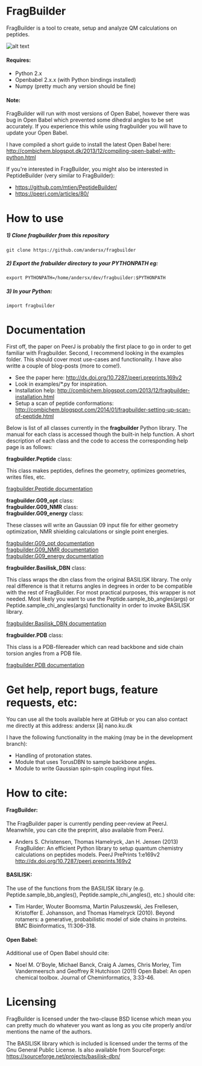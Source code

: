 FragBuilder
===========

FragBuilder is a tool to create, setup and analyze QM calculations on peptides.

![alt text](https://dl.dropboxusercontent.com/u/17435887/fragbuilder/model_angles_crop.png "Di-alanine peptide")
#### Requires:
 - Python 2.x
 - Openbabel 2.x.x (with Python bindings installed)
 - Numpy (pretty much any version should be fine)


#### Note: 
FragBuilder will run with most versions of Open Babel, however there was bug in Open Babel which prevented some dihedral angles to be set accurately. If you experience this while using fragbuilder you will have to update your Open Babel.

I have compiled a short guide to install the latest Open Babel here:
http://combichem.blogspot.dk/2013/12/compiling-open-babel-with-python.html

If you're interested in FragBuilder, you might also be interested in PeptideBuilder (very similar to FragBuilder):
- https://github.com/mtien/PeptideBuilder/
- https://peerj.com/articles/80/

How to use
==========

##### 1) Clone fragbuilder from this repository

    git clone https://github.com/andersx/fragbuilder

##### 2) Export the frabuilder directory to your PYTHONPATH eg:

    export PYTHONPATH=/home/andersx/dev/fragbuilder:$PYTHONPATH

##### 3) In your Python:

    import fragbuilder

Documentation
=============

First off, the paper on PeerJ is probably the first place to go in order to get familiar with Fragbuilder. Second, I recommend looking in the examples folder. This should cover most use-cases and functionality. I have also writte a couple of blog-posts (more to come!).

 - See the paper here: http://dx.doi.org/10.7287/peerj.preprints.169v2
 - Look in examples/\*.py for inspiration.
 - Installation help: http://combichem.blogspot.com/2013/12/fragbuilder-installation.html
 - Setup a scan of peptide conformations: http://combichem.blogspot.com/2014/01/fragbuilder-setting-up-scan-of-peptide.html

Below is list of all classes currently in the **fragbuilder** Python library. The manual for each class is accessed though the built-in help function. A short description of each class and the code to access the corresponding help page is as follows:

**fragbuilder.Peptide** class:

This class makes peptides, defines the geometry, optimizes geometries, writes files, etc.

[fragbuilder.Peptide documentation](https://rawgithub.com/jensengroup/fragbuilder/master/doc/fragbuilder.Peptide.html)

**fragbuilder.G09_opt** class:  
**fragbuilder.G09_NMR** class:  
**fragbuilder.G09_energy** class:

These classes will write an Gaussian 09 input file for either geometry optimization, NMR shielding calculations or single point energies.

[fragbuilder.G09_opt documentation](https://rawgithub.com/jensengroup/fragbuilder/master/doc/fragbuilder.G09_opt.html)  
[fragbuilder.G09_NMR documentation](https://rawgithub.com/jensengroup/fragbuilder/master/doc/fragbuilder.G09_NMR.html)  
[fragbuilder.G09_energy documentation](https://rawgithub.com/jensengroup/fragbuilder/master/doc/fragbuilder.G09_energy.html)

**fragbuilder.Basilisk_DBN** class:
 
This class wraps the dbn class from the original BASILISK library. The only real difference is that it returns angles in degrees in order to be compatible with the rest of FragBuilder.
For most practical purposes, this wrapper is not needed. Most likely you want to use the Peptide.sample_bb_angles(args) or Peptide.sample_chi_angles(args) functionality in order to invoke BASILISK library. 

[fragbuilder.Basilisk_DBN documentation](https://rawgithub.com/jensengroup/fragbuilder/master/doc/fragbuilder.Basilisk_DBN.html)


**fragbuilder.PDB** class:
 
This class is a PDB-filereader which can read backbone and side chain torsion angles from a PDB file. 

[fragbuilder.PDB documentation](https://rawgithub.com/jensengroup/fragbuilder/master/doc/fragbuilder.PDB.html)


Get help, report bugs, feature requests, etc:
===============================

You can use all the tools available here at GitHub or you can also contact me directly at this address: andersx [å] nano.ku.dk

I have the following functionality in the making (may be in the development branch):
 
- Handling of protonation states.
- Module that uses TorusDBN to sample backbone angles.
- Module to write Gaussian spin-spin coupling input files.



How to cite:
===============================

#### FragBuilder:
The FragBuilder paper is currently pending peer-review at PeerJ. Meanwhile, you can cite the preprint, also available from PeerJ.
- Anders S. Christensen, Thomas Hamelryck, Jan H. Jensen (2013) FragBuilder: An efficient Python library to setup quantum chemistry calculations on peptides models. PeerJ PrePrints 1:e169v2 http://dx.doi.org/10.7287/peerj.preprints.169v2

#### BASILISK:
The use of the functions from the BASILISK library (e.g. Peptide.sample\_bb\_angles(), Peptide.sample\_chi\_angles(), etc.) should cite:

- Tim Harder, Wouter Boomsma,  Martin Paluszewski, Jes Frellesen, Kristoffer E. Johansson, and Thomas Hamelryck  (2010). Beyond rotamers: a generative, probabilistic model of
side chains in proteins. BMC Bioinformatics, 11:306–318.


#### Open Babel:
Additional use of Open Babel should cite:

- Noel M. O'Boyle, Michael Banck, Craig A James, Chris Morley, Tim Vandermeersch and Geoffrey R Hutchison (2011) Open Babel: An open chemical toolbox. Journal of Cheminformatics, 3:33-46.



Licensing
=========
FragBuilder is licensed under the two-clause BSD license which mean you can pretty much do whatever you want as long as you cite properly and/or mentions the name of the authors. 

The BASILISK library which is included is licensed under the terms of the Gnu General Public License. Is also available from SourceForge: https://sourceforge.net/projects/basilisk-dbn/



